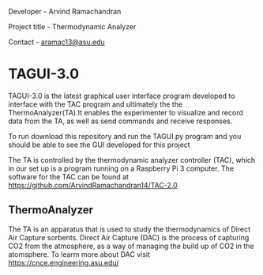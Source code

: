
Developer - Arvind Ramachandran

Project title -  Thermodynamic Analyzer 

Contact - aramac13@asu.edu

# TAGUI-3.0

TAGUI-3.0 is the latest graphical user interface program developed to interface with the TAC program and ultimately the the ThermoAnalyzer(TA).It enables the experimenter to visualize and record data from the TA, as well as send commands and receive responses. 

To run download this repository and run the TAGUI.py program and you should be able to see the GUI developed for this project

The TA is controlled by the thermodynamic analyzer controller (TAC), which in our set up is a program running on a Raspberry Pi 3 computer. The software for the TAC can be found at https://github.com/ArvindRamachandran14/TAC-2.0 

## ThermoAnalyzer

The TA is an apparatus that is used to study the thermodynamics of Direct Air Capture sorbents. Direct Air Capture (DAC) is the process of capturing CO2 from the atmosphere, as a way of managing the build up of CO2 in the atomsphere. To learm more about DAC visit https://cnce.engineering.asu.edu/

